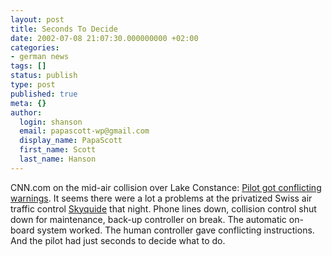 ```yaml
---
layout: post
title: Seconds To Decide
date: 2002-07-08 21:07:30.000000000 +02:00
categories:
- german news
tags: []
status: publish
type: post
published: true
meta: {}
author:
  login: shanson
  email: papascott-wp@gmail.com
  display_name: PapaScott
  first_name: Scott
  last_name: Hanson
---
```

<p>CNN.com on the mid-air collision over Lake Constance: <a href="http://europe.cnn.com/2002/WORLD/europe/07/08/germany.crash/index.html">Pilot got conflicting warnings</a>. It seems there were a lot a problems at the privatized Swiss air traffic control <a href="http://www.skyguide.ch">Skyquide</a> that night. Phone lines down, collision control shut down for maintenance, back-up controller on break. The automatic on-board system worked. The human controller gave conflicting instructions. And the pilot had just seconds to decide what to do.</p>
